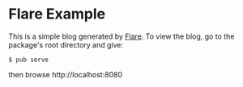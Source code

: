 Flare Example
=============

This is a simple blog generated by [Flare](https://github.com/gmosx/dart-flare).
To view the blog, go to the package's root directory and give:

```
$ pub serve
```

then browse http://localhost:8080
